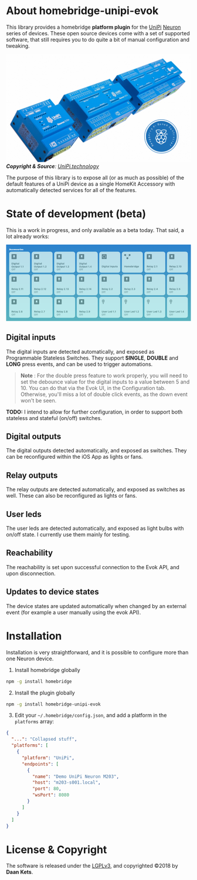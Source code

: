 # About homebridge-unipi-evok
This library provides a homebridge **platform plugin** for the [UniPi](https://unipi.technology) [Neuron](https://www.unipi.technology/products?category=2) series of devices. These open source devices come with a set of supported software, that still requires you to do quite a bit of manual configuration and tweaking.

![UniPi Neuron Device](./static/unipi-neuron.png)
_**Copyright & Source**: [UniPi.technology](https://unipi.technology)_

The purpose of this library is to expose all (or as much as possible) of the default features of a UniPi device as a single HomeKit Accessory with automatically detected services for all of the features.

# State of development (beta)

This is a work in progress, and only available as a beta today. That said, a lot already works:

![Screenshot](./static/screenshot.png)

## Digital inputs
The digital inputs are detected automatically, and exposed as Programmable Stateless Switches. They support **SINGLE**, **DOUBLE** and **LONG** press events, and can be used to trigger automations.

> **Note** : For the double press feature to work properly, you will need to set the debounce value for the digital inputs to a value between 5 and 10. You can do that via the Evok UI, in the Configuration tab. Otherwise, you'll miss a lot of double click events, as the down event won't be seen.

**TODO:** I intend to allow for further configuration, in order to support both stateless and stateful (on/off) switches. 

## Digital outputs
The digital outputs detected automatically, and exposed as switches. They can be reconfigured within the iOS App as lights or fans.

## Relay outputs
The relay outputs are detected automatically, and exposed as switches as well. These can also be reconfigured as lights or fans.

## User leds
The user leds are detected automatically, and exposed as light bulbs with on/off state. I currently use them mainly for testing.

## Reachability
The reachability is set upon successful connection to the Evok API, and upon disconnection.

## Updates to device states
The device states are updated automatically when changed by an external event (for example a user manually using the evok API).

# Installation
Installation is very straightforward, and it is possible to configure more than one Neuron device.

1. Install homebridge globally
```bash
npm -g install homebridge
```

2. Install the plugin globally
```bash
npm -g install homebridge-unipi-evok
```

3. Edit your `~/.homebridge/config.json`, and add a platform in the `platforms` array:
```json
{
  "...": "Collapsed stuff",
  "platforms": [
    {
      "platform": "UniPi",
      "endpoints": [
        {
          "name": "Demo UniPi Neuron M203",
          "host": "m203-s001.local",
          "port": 80,
          "wsPort": 8080
        }
      ]
    }
  ]
}
```
# License & Copyright
The software is released under the [LGPLv3](https://choosealicense.com/licenses/lgpl-3.0/), and copyrighted &copy;2018 by **Daan Kets**.